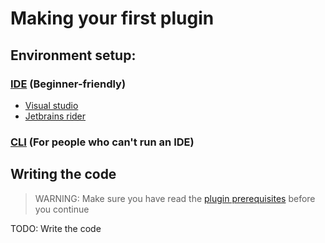 ﻿# Making your first plugin
## Environment setup:
### [IDE](gettingstarted-ide.md) (Beginner-friendly)
* [Visual studio](gettingstarted-ide.md#visual-studio-walkthrough)
* [Jetbrains rider](gettingstarted-ide.md#rider-walkthrough)

### [CLI](gettingstarted-cli.md) (For people who can't run an IDE)

## Writing the code
> WARNING: Make sure you have read the [plugin prerequisites](codeprerequisites.md) before you continue 

TODO: Write the code